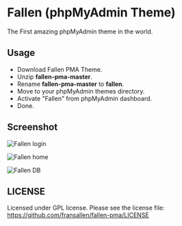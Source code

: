 # Fallen (phpMyAdmin Theme)

The First amazing phpMyAdmin theme in the world.

## Usage

* Download Fallen PMA Theme.
* Unzip **fallen-pma-master**.
* Rename **fallen-pma-master** to **fallen**.
* Move to your phpMyAdmin themes directory.
* Activate "Fallen" from phpMyAdmin dashboard.
* Done.

## Screenshot

![Fallen login](https://storage.googleapis.com/fransallencom.appspot.com/images/fallen-pma-3.png)

![Fallen home](https://storage.googleapis.com/fransallencom.appspot.com/images/fallen-pma.png)

![Fallen DB](https://storage.googleapis.com/fransallencom.appspot.com/images/fallen-pma-2.png)

## LICENSE

Licensed under GPL license. Please see the license file: https://github.com/fransallen/fallen-pma/LICENSE
